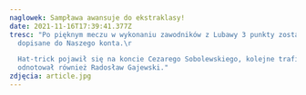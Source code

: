 ```yaml
---
naglowek: Sampława awansuje do ekstraklasy!
date: 2021-11-16T17:39:41.377Z
tresc: "Po pięknym meczu w wykonaniu zawodników z Lubawy 3 punkty zostały
  dopisane do Naszego konta.\r

  Hat-trick pojawił się na koncie Cezarego Sobolewskiego, kolejne trafienie
  odnotował również Radosław Gajewski."
zdjęcia: article.jpg
---
```

